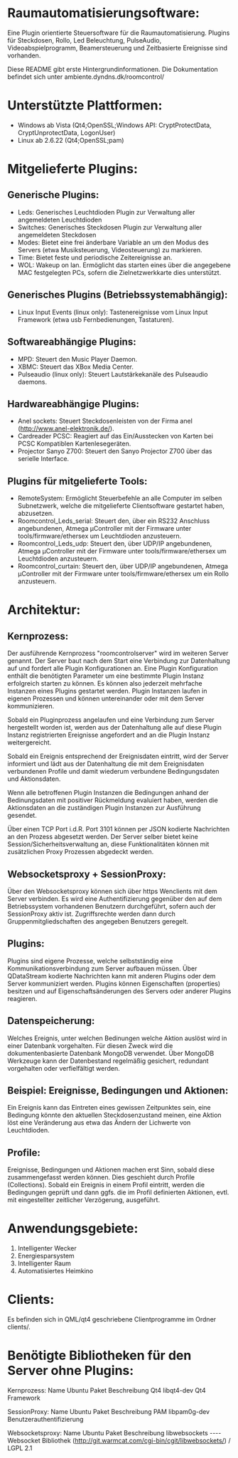 Raumautomatisierungsoftware:
============================
Eine Plugin orientierte Steuersoftware für die Raumautomatisierung. Plugins für
Steckdosen, Rollo, Led Beleuchtung, PulseAudio, Videoabspielprogramm,
Beamersteuerung und Zeitbasierte Ereignisse sind vorhanden.

Diese README gibt erste Hintergrundinformationen.
Die Dokumentation befindet sich unter ambiente.dyndns.dk/roomcontrol/

Unterstützte Plattformen:
=========================
* Windows ab Vista (Qt4;OpenSSL;Windows API: CryptProtectData, CryptUnprotectData, LogonUser)
* Linux ab 2.6.22 (Qt4;OpenSSL;pam)

Mitgelieferte Plugins:
======================
Generische Plugins:
-------------------
* Leds: Generisches Leuchtdioden Plugin zur Verwaltung aller angemeldeten Leuchtdioden
* Switches: Generisches Steckdosen Plugin zur Verwaltung aller angemeldeten Steckdosen
* Modes: Bietet eine frei änderbare Variable an um den Modus des Servers (etwa Musiksteuerung, Videosteuerung) zu markieren.
* Time: Bietet feste und periodische Zeitereignisse an.
* WOL: Wakeup on lan. Ermöglicht das starten eines über die angegebene MAC festgelegten PCs, sofern die Zielnetzwerkkarte dies unterstützt.

Generisches Plugins (Betriebssystemabhängig):
---------------------------------------------
* Linux Input Events (linux only): Tastenereignisse vom Linux Input Framework (etwa usb Fernbedienungen, Tastaturen).

Softwareabhängige Plugins:
--------------------------
* MPD: Steuert den Music Player Daemon.
* XBMC: Steuert das XBox Media Center.
* Pulseaudio (linux only): Steuert Lautstärkekanäle des Pulseaudio daemons.

Hardwareabhängige Plugins:
--------------------------
* Anel sockets: Steuert Steckdosenleisten von der Firma anel (http://www.anel-elektronik.de/).
* Cardreader PCSC: Reagiert auf das Ein/Ausstecken von Karten bei PCSC Kompatiblen Kartenlesegeräten.
* Projector Sanyo Z700: Steuert den Sanyo Projector Z700 über das serielle Interface.

Plugins für mitgelieferte Tools:
--------------------------------
* RemoteSystem: Ermöglicht Steuerbefehle an alle Computer im selben Subnetzwerk,
  welche die mitgelieferte Clientsoftware gestartet haben, abzusetzen.
* Roomcontrol_Leds_serial: Steuert den, über ein RS232 Anschluss angebundenen,
  Atmega µController mit der Firmware unter tools/firmware/ethersex um Leuchtdioden anzusteuern.
* Roomcontrol_Leds_udp: Steuert den, über UDP/IP angebundenen,
  Atmega µController mit der Firmware unter tools/firmware/ethersex um Leuchtdioden anzusteuern.
* Roomcontrol_curtain: Steuert den, über UDP/IP angebundenen,
  Atmega µController mit der Firmware unter tools/firmware/ethersex um ein Rollo anzusteuern.

Architektur:
============
Kernprozess:
------------
Der ausführende Kernprozess "roomcontrolserver" wird im weiteren Server genannt.
Der Server baut nach dem Start eine Verbindung zur Datenhaltung auf und fordert alle Plugin Konfigurationen an.
Eine Plugin Konfiguration enthält die benötigten Parameter um eine bestimmte Plugin Instanz
erfolgreich starten zu können. Es können also jederzeit mehrfache Instanzen eines Plugins gestartet werden.
Plugin Instanzen laufen in eigenen Prozessen und können untereinander oder mit dem Server kommunizieren.

Sobald ein Pluginprozess angelaufen und eine Verbindung zum Server hergestellt worden ist, werden aus der Datenhaltung
alle auf diese Plugin Instanz registrierten Ereignisse angefordert and an die Plugin Instanz weitergereicht.

Sobald ein Ereignis entsprechend der Ereignisdaten eintritt, wird der Server informiert und lädt aus der Datenhaltung
die mit dem Ereignisdaten verbundenen Profile und damit wiederum verbundene Bedingungsdaten und Aktionsdaten.

Wenn alle betroffenen Plugin Instanzen die Bedingungen anhand der Bedinungsdaten mit positiver Rückmeldung
evaluiert haben, werden die Aktionsdaten an die zuständigen Plugin Instanzen zur Ausführung gesendet.

Über einen TCP Port i.d.R. Port 3101 können per JSON kodierte Nachrichten an den Prozess abgesetzt werden.
Der Server selber bietet keine Session/Sicherheitsverwaltung an,
diese Funktionalitäten können mit zusätzlichen Proxy Prozessen abgedeckt werden.

Websocketsproxy + SessionProxy:
-------------------------------
Über den Websocketsproxy können sich über https Wenclients mit dem Server verbinden. Es wird eine
Authentifizierung gegenüber den auf dem Betriebssystem vorhandenen Benutzern
durchgeführt, sofern auch der SessionProxy aktiv ist. Zugriffsrechte werden dann durch Gruppenmitgliedschaften des
angegeben Benutzers geregelt.

Plugins:
--------
Plugins sind eigene Prozesse, welche selbstständig eine Kommunikationsverbindung zum Server aufbauen müssen.
Über QDataStream kodierte Nachrichten kann mit anderen Plugins oder dem Server kommuniziert werden.
Plugins können Eigenschaften (properties) besitzen und auf Eigenschaftsänderungen des Servers oder anderer Plugins
reagieren. 

Datenspeicherung:
-----------------
Welches Ereignis, unter welchen Bedinungen welche Aktion auslöst wird in einer Datenbank vorgehalten. Für diesen
Zweck wird die dokumentenbasierte Datenbank MongoDB verwendet. Über MongoDB Werkzeuge kann der Datenbestand regelmäßig
gesichert, redundant vorgehalten oder verfielfältigt werden.

Beispiel: Ereignisse, Bedingungen und Aktionen:
-----------------------------------------------
Ein Ereignis kann das Eintreten eines gewissen Zeitpunktes sein,
eine Bedingung könnte den aktuellen Steckdosenzustand meinen,
eine Aktion löst eine Veränderung aus etwa das Ändern der Lichwerte von Leuchtdioden.

Profile:
--------
Ereignisse, Bedingungen und Aktionen machen erst Sinn, sobald diese zusammengefasst werden können.
Dies geschieht durch Profile (Collections). Sobald ein Ereignis in einem Profil eintritt,
werden die Bedingungen geprüft und dann ggfs. die im Profil definierten Aktionen,
evtl. mit eingestellter zeitlicher Verzögerung, ausgeführt.


Anwendungsgebiete:
==================
1. Intelligenter Wecker
2. Energiesparsystem
3. Intelligenter Raum
4. Automatisiertes Heimkino

Clients:
========
Es befinden sich in QML/qt4 geschriebene Clientprogramme im Ordner clients/.

Benötigte Bibliotheken für den Server ohne Plugins:
===================================================
Kernprozess:
Name          Ubuntu Paket          Beschreibung
Qt4           libqt4-dev            Qt4 Framework

SessionProxy:
Name          Ubuntu Paket          Beschreibung
PAM           libpam0g-dev          Benutzerauthentifizierung

Websocketsproxy:
Name          Ubuntu Paket          Beschreibung
libwebsockets ----                  Websocket Bibliothek  (http://git.warmcat.com/cgi-bin/cgit/libwebsockets/) / LGPL 2.1

